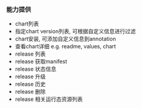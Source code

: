 ### 能力提供
- chart列表
- 指定chart version列表, 可根据自定义信息进行过滤
- chart安装, 可添加自定义信息到annotation
- 查看chart详细 e.g. readme, values, chart
- release 列表
- release 获取manifest
- release 状态信息
- release 升级
- release 历史
- release 删除
- release 相关运行态资源列表
